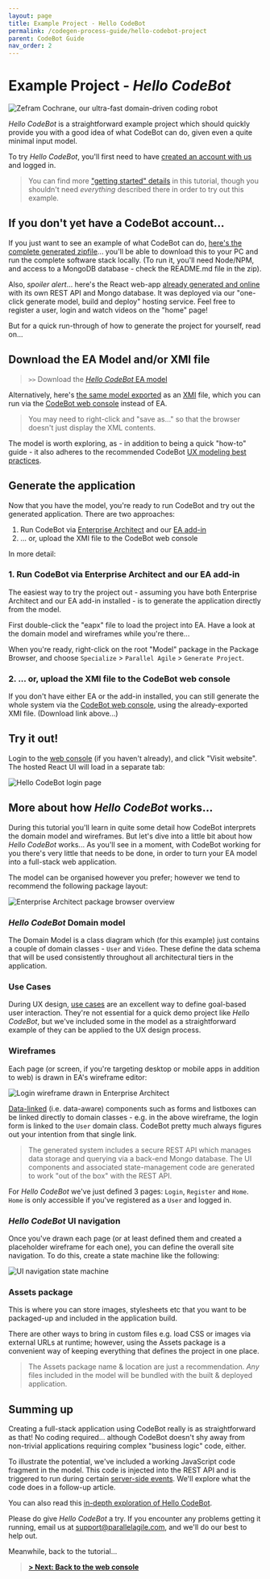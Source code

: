 ```yaml
---
layout: page
title: Example Project - Hello CodeBot
permalink: /codegen-process-guide/hello-codebot-project
parent: CodeBot Guide
nav_order: 2
---
```


# Example Project - *Hello CodeBot*

![Zefram Cochrane, our ultra-fast domain-driven coding robot](../images/zefram.png "Zefram Cochrane, our ultra-fast domain-driven coding robot")

*Hello CodeBot* is a straightforward example project which should quickly provide you with a good idea of what CodeBot can do, given even a quite minimal input model.

To try *Hello CodeBot*, you'll first need to have [created an account with us](https://parallelagile.net/) and logged in.

> You can find more ["getting started" details](getting-started/) in this tutorial, though you shouldn't need *everything* described there in order to try out this example.


## If you don't yet have a CodeBot account...

If you just want to see an example of what CodeBot can do, [here's the complete generated zipfile](../images/hello-codebot/hello.zip)... you'll be able to download this to your PC and run the complete software stack locally. (To run it, you'll need Node/NPM, and access to a MongoDB database - check the README.md file in the zip).

Also, *spoiler alert*... here's the React web-app [already generated and online](https://parallelagile.net/ui/hosted/matt/hello/Login) with its own REST API and Mongo database. It was deployed via our "one-click generate model, build and deploy" hosting service. Feel free to register a user, login and watch videos on the "home" page!

But for a quick run-through of how to generate the project for yourself, read on...

## Download the EA Model and/or XMI file

> `>>` Download the [*Hello CodeBot* EA model](../images/hello-codebot/HelloCodeBot-v1.0.0.eapx)

Alternatively, here's [the same model exported](../images/hello-codebot/HelloCodeBot-v1.0.0-EA.xml) as an [XMI](https://www.omg.org/spec/XMI/2.1/PDF) file, which you can run via the [CodeBot web console](https://parallelagile.net/) instead of EA.

> You may need to right-click and "save as..." so that the browser doesn't just display the XML contents.

The model is worth exploring, as - in addition to being a quick "how-to" guide - it also adheres to the recommended CodeBot [UX modeling best practices](../articles/ux_modeling_tips).

## Generate the application

Now that you have the model, you're ready to run CodeBot and try out the generated application. There are two approaches:

1. Run CodeBot via [Enterprise Architect](https://sparxsystems.com/) and our [EA add-in](https://parallelagile.net/EA)
2. ... or, upload the XMI file to the CodeBot web console

In more detail:

### 1. Run CodeBot via Enterprise Architect and our EA add-in

The easiest way to try the project out - assuming you have both Enterprise Architect and our EA add-in installed - is to generate the application directly from the model.

First double-click the "eapx" file to load the project into EA. Have a look at the domain model and wireframes while you're there...

When you're ready, right-click on the root "Model" package in the Package Browser, and choose `Specialize` > `Parallel Agile` > `Generate Project`.

### 2. ... or, upload the XMI file to the CodeBot web console

If you don't have either EA or the add-in installed, you can still generate the whole system via the [CodeBot web console](https://parallelagile.net/), using the already-exported XMI file. (Download link above...)

## Try it out!

Login to the [web console](https://parallelagile.net/) (if you haven't already), and click "Visit website". The hosted React UI will load in a separate tab:

![Hello CodeBot login page](../images/hello-codebot/login-page.png "Hello CodeBot login page")


## More about how *Hello CodeBot* works...

During this tutorial you'll learn in quite some detail how CodeBot interprets the domain model and wireframes. But let's dive into a little bit about how *Hello CodeBot* works... As you'll see in a moment, with CodeBot working for you there's very little that needs to be done, in order to turn your EA model into a full-stack web application.

The model can be organised however you prefer; however we tend to recommend the following package layout:

![Enterprise Architect package browser overview](../images/hello-codebot/package-browser-overview.png "Enterprise Architect package browser overview")

### *Hello CodeBot* Domain model

The Domain Model is a class diagram which (for this example) just contains a couple of domain classes - `User` and `Video`. These define the data schema that will be used consistently throughout all architectural tiers in the application.

### Use Cases

During UX design, [use cases](ux/use-cases) are an excellent way to define goal-based user interaction. They're not essential for a quick demo project like *Hello CodeBot*, but we've included some in the model as a straightforward example of they can be applied to the UX design process.

### Wireframes

Each page (or screen, if you're targeting desktop or mobile apps in addition to web) is drawn in EA's wireframe editor:

![Login wireframe drawn in Enterprise Architect](../images/hello-codebot/login-wireframe.png "Login wireframe drawn in Enterprise Architect")

[Data-linked](ux/data-linked-components) (i.e. data-aware) components such as forms and listboxes can be linked directly to domain classes - e.g. in the above wireframe, the login form is linked to the `User` domain class. CodeBot pretty much always figures out your intention from that single link.

> The generated system includes a secure REST API which manages data storage and querying via a back-end Mongo database. The UI components and associated state-management code are generated to work "out of the box" with the REST API.

For *Hello CodeBot* we've just defined 3 pages: `Login`, `Register` and `Home`. `Home` is only accessible if you've registered as a `User` and logged in.

### *Hello CodeBot* UI navigation

Once you've drawn each page (or at least defined them and created a placeholder wireframe for each one), you can define the overall site navigation. To do this, create a state machine like the following:

![UI navigation state machine](../images/hello-codebot/navigation-state-machine.png)


### Assets package

This is where you can store images, stylesheets etc that you want to be packaged-up and included in the application build.

There are other ways to bring in custom files e.g. load CSS or images via external URLs at runtime; however, using the Assets package is a convenient way of keeping everything that defines the project in one place.

> The Assets package name & location are just a recommendation. *Any* files included in the model will be bundled with the built & deployed application. 

## Summing up

Creating a full-stack application using CodeBot really is as straightforward as that! No coding required... although CodeBot doesn't shy away from non-trivial applications requiring complex "business logic" code, either.

To illustrate the potential, we've included a working JavaScript code fragment in the model. This code is injected into the REST API and is triggered to run during certain [server-side events](low-code/server-event-handlers). We'll explore what the code does in a follow-up article.

You can also read this [in-depth exploration of Hello CodeBot](https://medium.com/parallel-agile-blog/tutorial-hello-codebot-a-simple-secure-rich-media-low-code-application-2229a4296ea7).

Please do give *Hello CodeBot* a try. If you encounter any problems getting it running, email us at support@parallelagile.com, and we'll do our best to help out.

Meanwhile, back to the tutorial...

> **[> Next: Back to the web console](getting-started/web-console)**
